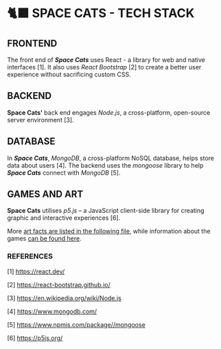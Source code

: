 # 🐈‍⬛ SPACE CATS - TECH STACK

## FRONTEND

The front end of _**Space Cats**_ uses React - a library for web and native interfaces [1]. It also uses _React Bootstrap_ [2] to create a better user experience without sacrificing custom CSS.

## BACKEND

**Space Cats'** back end engages _Node.js_, a cross-platform, open-source server environment [3].

## DATABASE

In _**Space Cats**_, _MongoDB_, a cross-platform NoSQL database, helps store data about users [4]. The backend uses the _mongoose_ library to help _**Space Cats**_ connect with _MongoDB_ [5].

## GAMES AND ART

**Space Cats** utilises _p5.js_ – a JavaScript client-side library for creating graphic and interactive experiences [6].

More [art facts are listed in the following file](creative/art.md), while information about the games [can be found here](creative/games.md).

### REFERENCES

[1] https://react.dev/

[2] https://react-bootstrap.github.io/

[3] https://en.wikipedia.org/wiki/Node.js

[4] https://www.mongodb.com/

[5] https://www.npmjs.com/package//mongoose

[6] https://p5js.org/
